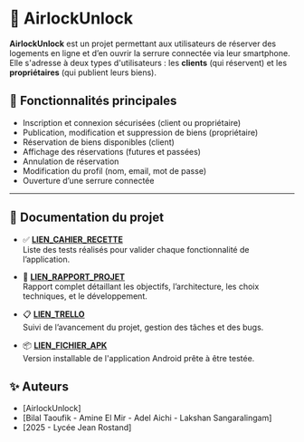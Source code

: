 # 🚪 AirlockUnlock

**AirlockUnlock** est un projet permettant aux utilisateurs de réserver des logements en ligne et d’en ouvrir la serrure connectée via leur smartphone. Elle s'adresse à deux types d'utilisateurs : les **clients** (qui réservent) et les **propriétaires** (qui publient leurs biens).

## 📱 Fonctionnalités principales

- Inscription et connexion sécurisées (client ou propriétaire)
- Publication, modification et suppression de biens (propriétaire)
- Réservation de biens disponibles (client)
- Affichage des réservations (futures et passées)
- Annulation de réservation
- Modification du profil (nom, email, mot de passe)
- Ouverture d’une serrure connectée

---

## 📄 Documentation du projet

- ✅ **[LIEN_CAHIER_RECETTE](https://docs.google.com/document/d/1vDDtCcHqsg497sFOa_gsCi9yCpfStpRi/edit?usp=sharing&ouid=101961527445330716766&rtpof=true&sd=true)**  
  Liste des tests réalisés pour valider chaque fonctionnalité de l’application.

- 📘 **[LIEN_RAPPORT_PROJET](https://docs.google.com/document/d/1et7FV6Deotpfu6rFrsgkoHudzera9ngHYqaXfc82mfw/edit?usp=sharing)**  
  Rapport complet détaillant les objectifs, l’architecture, les choix techniques, et le développement.

- 📋 **[LIEN_TRELLO](https://trello.com/b/P2KbRquX/projet-airlockunlock)**  
  Suivi de l’avancement du projet, gestion des tâches et des bugs.

- 📦 **[LIEN_FICHIER_APK](https://github.com/JR-CIEL-2-PROJETS/25-airlocunlock/releases/download/V1/AirlockUnlock.apk)**  
  Version installable de l'application Android prête à être testée.


## ✨ Auteurs

- [AirlockUnlock]
- [Bilal Taoufik - Amine El Mir - Adel Aichi - Lakshan Sangaralingam]
- [2025 - Lycée Jean Rostand]
